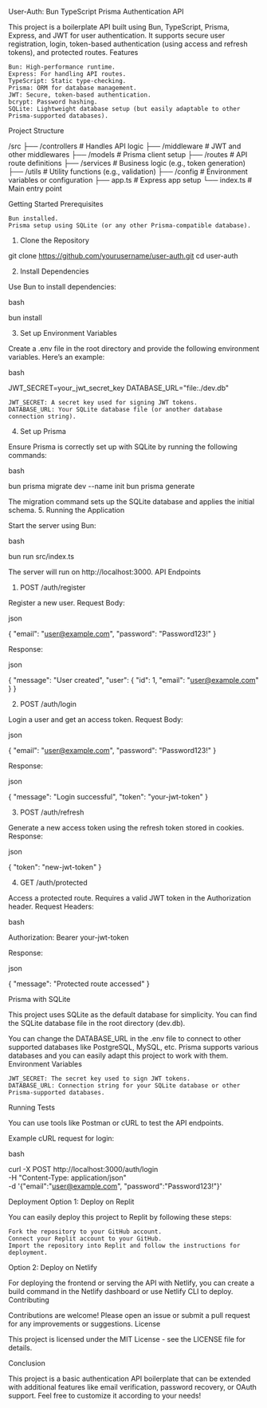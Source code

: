 User-Auth: Bun TypeScript Prisma Authentication API

This project is a boilerplate API built using Bun, TypeScript, Prisma, Express, and JWT for user authentication. It supports secure user registration, login, token-based authentication (using access and refresh tokens), and protected routes.
Features

    Bun: High-performance runtime.
    Express: For handling API routes.
    TypeScript: Static type-checking.
    Prisma: ORM for database management.
    JWT: Secure, token-based authentication.
    bcrypt: Password hashing.
    SQLite: Lightweight database setup (but easily adaptable to other Prisma-supported databases).

Project Structure

/src
├── /controllers # Handles API logic
├── /middleware # JWT and other middlewares
├── /models # Prisma client setup
├── /routes # API route definitions
├── /services # Business logic (e.g., token generation)
├── /utils # Utility functions (e.g., validation)
├── /config # Environment variables or configuration
├── app.ts # Express app setup
└── index.ts # Main entry point

Getting Started
Prerequisites

    Bun installed.
    Prisma setup using SQLite (or any other Prisma-compatible database).

1. Clone the Repository

git clone https://github.com/yourusername/user-auth.git
cd user-auth

2. Install Dependencies

Use Bun to install dependencies:

bash

bun install

3. Set up Environment Variables

Create a .env file in the root directory and provide the following environment variables. Here’s an example:

bash

JWT_SECRET=your_jwt_secret_key
DATABASE_URL="file:./dev.db"

    JWT_SECRET: A secret key used for signing JWT tokens.
    DATABASE_URL: Your SQLite database file (or another database connection string).

4. Set up Prisma

Ensure Prisma is correctly set up with SQLite by running the following commands:

bash

bun prisma migrate dev --name init
bun prisma generate

The migration command sets up the SQLite database and applies the initial schema. 5. Running the Application

Start the server using Bun:

bash

bun run src/index.ts

The server will run on http://localhost:3000.
API Endpoints

1. POST /auth/register

Register a new user.
Request Body:

json

{
"email": "user@example.com",
"password": "Password123!"
}

Response:

json

{
"message": "User created",
"user": {
"id": 1,
"email": "user@example.com"
}
}

2. POST /auth/login

Login a user and get an access token.
Request Body:

json

{
"email": "user@example.com",
"password": "Password123!"
}

Response:

json

{
"message": "Login successful",
"token": "your-jwt-token"
}

3. POST /auth/refresh

Generate a new access token using the refresh token stored in cookies.
Response:

json

{
"token": "new-jwt-token"
}

4. GET /auth/protected

Access a protected route. Requires a valid JWT token in the Authorization header.
Request Headers:

bash

Authorization: Bearer your-jwt-token

Response:

json

{
"message": "Protected route accessed"
}

Prisma with SQLite

This project uses SQLite as the default database for simplicity. You can find the SQLite database file in the root directory (dev.db).

You can change the DATABASE_URL in the .env file to connect to other supported databases like PostgreSQL, MySQL, etc. Prisma supports various databases and you can easily adapt this project to work with them.
Environment Variables

    JWT_SECRET: The secret key used to sign JWT tokens.
    DATABASE_URL: Connection string for your SQLite database or other Prisma-supported databases.

Running Tests

You can use tools like Postman or cURL to test the API endpoints.

Example cURL request for login:

bash

curl -X POST http://localhost:3000/auth/login \
 -H "Content-Type: application/json" \
 -d '{"email":"user@example.com", "password":"Password123!"}'

Deployment
Option 1: Deploy on Replit

You can easily deploy this project to Replit by following these steps:

    Fork the repository to your GitHub account.
    Connect your Replit account to your GitHub.
    Import the repository into Replit and follow the instructions for deployment.

Option 2: Deploy on Netlify

For deploying the frontend or serving the API with Netlify, you can create a build command in the Netlify dashboard or use Netlify CLI to deploy.
Contributing

Contributions are welcome! Please open an issue or submit a pull request for any improvements or suggestions.
License

This project is licensed under the MIT License - see the LICENSE file for details.

Conclusion

This project is a basic authentication API boilerplate that can be extended with additional features like email verification, password recovery, or OAuth support. Feel free to customize it according to your needs!
